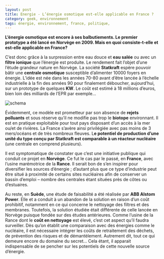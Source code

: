 ```yaml
---
layout: post
title: Energie - L’énergie osmotique est-elle applicable en France ?
category: geek, environnement
tags: énergie, environnement, france, politique,
---
```

**L’énergie osmotique est encore à ses balbutiements. Le premier prototype a été lancé en Norvège en 2009. Mais en quoi consiste-t-elle et est-elle applicable en France?**

C’est donc grâce à la surpression entre eau douce et **eau salée** ou avec un **filtre ionique** que l’énergie est produite. Le rendement fait l’objet d’une l’étude grandeur nature en Norvège. La société **Statkraft** espère pouvoir bâtir une **centrale osmotique** susceptible d’alimenter 10000 foyers en énergie. L’idée est née dans les années 70-80 avant d’être lancée à l’échelle industrielle à la fin des années 90 pour finalement déboucher, aujourd’hui, sur un prototype de quelques **KW**. Le coût est estimé à 18 millions d’euros, bien loin des milliards de l’EPR par exemple…

![schema](https://filedn.eu/llqi9IBxlYouGRXYG2xlROb/img/2012/osmotique1.jpg)

Évidemment, ce modèle est prometteur par son absence de **rejets polluants** et sous réserve qu’il ne modifie pas trop le **biotope** environnant. Il est en pratique exploitable pour tout pays disposant d’un accès à la mer ou/et de rivières. La France s’avère ainsi privilégiée avec pas moins de 3 mers/océans et de très nombreux fleuves. L**e potentiel de production d’une unité du type conçu par Statkraft est comparable à un réacteur nucléaire** (une centrale en comprend plusieurs).

Il est symptomatique de constater que c’est une initiative publique qui conduit ce projet en **Norvège**. Ce fut le cas par le passé, en **France**, avec l’usine marémotrice de la **Rance**. Il serait bon de s’en inspirer pour diversifier les sources d’énergie ; d’autant plus que ce type d’industrie peut être situé à proximité de certains sites nucléaires afin de conserver un bassin d’emploi – nombre des centrales étant situées près de côtes ou d’estuaires.

Au reste, en **Suède**, une étude de faisabilité a été réalisée par **ABB Alstom Power**. Elle et a conduit à un abandon de la solution en raison d’un coût prohibitif, notamment en ce qui concerne le nettoyage des filtres et des membranes. Toutefois, la solution étudiée était différente de celle lancée en Norvège puisque fondée sur des études antérieures. Comme l’usine de la Rance dont le **coût en nettoyage** est élevé, c’est cet aspect qu’il faudra surveiller. Dès qu’on établit une comparaison avec des énergies comme le nucléaire, il est nécessaire intégrer les coûts de retraitement des déchets, de prévention des risques et de démantèlement. Autrement dit, tout ce qui demeure encore du domaine du secret… Cela étant, il apparait indispensable de se pencher sur les potentiels de cette nouvelle source d’énergie.
